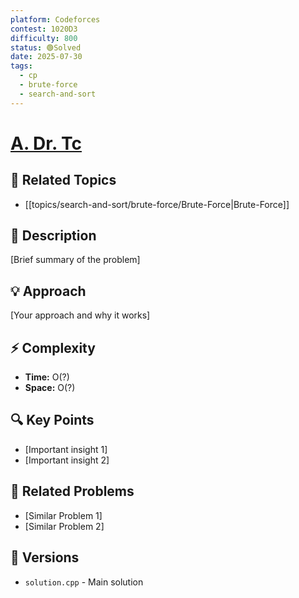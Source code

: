 ```yaml
---
platform: Codeforces
contest: 1020D3
difficulty: 800
status: 🟢Solved
date: 2025-07-30
tags:
  - cp
  - brute-force
  - search-and-sort
---
```

# [A. Dr. Tc](link)

## 📓 Related Topics
- [[topics/search-and-sort/brute-force/Brute-Force|Brute-Force]]

## 📖 Description
[Brief summary of the problem]

## 💡 Approach
[Your approach and why it works]

## ⚡ Complexity
- **Time:** O(?)
- **Space:** O(?)

## 🔍 Key Points
- [Important insight 1]
- [Important insight 2]

## 🔗 Related Problems
- [Similar Problem 1]
- [Similar Problem 2]

## 🔄 Versions
- `solution.cpp` - Main solution 
